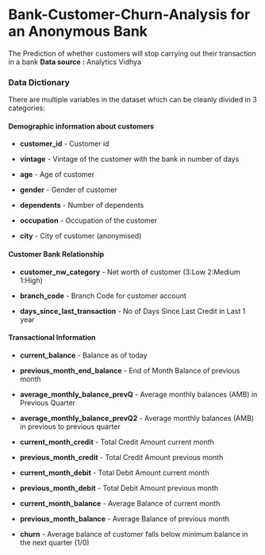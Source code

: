 # Bank-Customer-Churn-Analysis for an Anonymous Bank
The Prediction of whether customers will stop carrying out their transaction in a bank
<b>Data source :</b> Analytics Vidhya

### Data Dictionary
There are multiple variables in the dataset which can be cleanly divided in 3 categories:


#### Demographic information about customers

* <b>customer_id</b> - Customer id

* <b>vintage</b> - Vintage of the customer with the bank in number of days

* <b>age</b> - Age of customer

* <b>gender</b> - Gender of customer

* <b>dependents</b> - Number of dependents

* <b>occupation</b> - Occupation of the customer 

* <b>city</b> - City of customer (anonymised)


#### Customer Bank Relationship

* <b>customer_nw_category</b> - Net worth of customer (3:Low 2:Medium 1:High)

* <b>branch_code</b> - Branch Code for customer account

* <b>days_since_last_transaction</b> - No of Days Since Last Credit in Last 1 year


#### Transactional Information

* <b>current_balance</b> - Balance as of today

* <b>previous_month_end_balance</b> - End of Month Balance of previous month


* <b>average_monthly_balance_prevQ</b> - Average monthly balances (AMB) in Previous Quarter

* <b>average_monthly_balance_prevQ2</b> - Average monthly balances (AMB) in previous to previous quarter

* <b>current_month_credit</b> - Total Credit Amount current month

* <b>previous_month_credit</b> - Total Credit Amount previous month

* <b>current_month_debit</b> - Total Debit Amount current month

* <b>previous_month_debit</b> - Total Debit Amount previous month

* <b>current_month_balance</b> - Average Balance of current month

* <b>previous_month_balance</b> - Average Balance of previous month

* <b>churn</b> - Average balance of customer falls below minimum balance in the next quarter (1/0)
